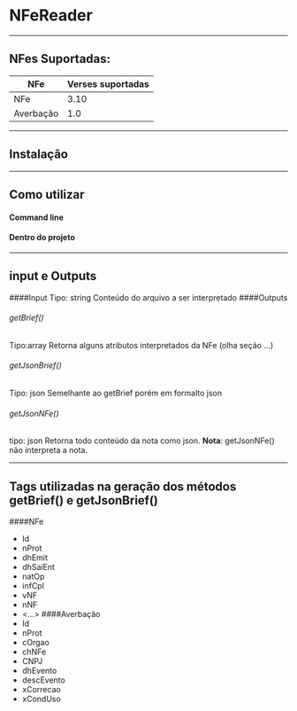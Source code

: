 # NFeReader
 ------------
## NFes Suportadas:
  NFe| Verses suportadas
------------ | -------------
NFe | 3.10
Averbação | 1.0

------------
## Instalação
------------
## Como utilizar
#### Command line
#### Dentro do projeto

------------
## input e Outputs
####Input
Tipo: string 
Conteúdo do arquivo a ser interpretado
####Outputs
###### getBrief()
Tipo:array
Retorna alguns atributos interpretados da NFe (olha seção ...)
###### getJsonBrief()
Tipo: json
Semelhante ao getBrief porém em formalto json
###### getJsonNFe()
tipo: json
Retorna todo conteúdo da nota como json. 
**Nota**: getJsonNFe() não interpreta a nota.

------------
## Tags utilizadas na geração dos métodos getBrief() e getJsonBrief()
####NFe
* Id
* nProt
* dhEmit
* dhSaiEnt
* natOp
* infCpl
* vNF
* nNF
* <...>
####Averbação
* Id
* nProt
* cOrgao
* chNFe
* CNPJ
* dhEvento
* descEvento
* xCorrecao
* xCondUso

